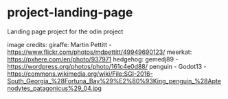 # project-landing-page
Landing page project for the odin project


image credits:
giraffe: Martin Pettitt - https://www.flickr.com/photos/mdpettitt/49949690123/
meerkat: https://pxhere.com/en/photo/937971
hedgehog: gemedj89 - https://wordpress.org/photos/photo/161c4e0d88/
penguin - Godot13 - https://commons.wikimedia.org/wiki/File:SGI-2016-South_Georgia_%28Fortuna_Bay%29%E2%80%93King_penguin_%28Aptenodytes_patagonicus%29_04.jpg